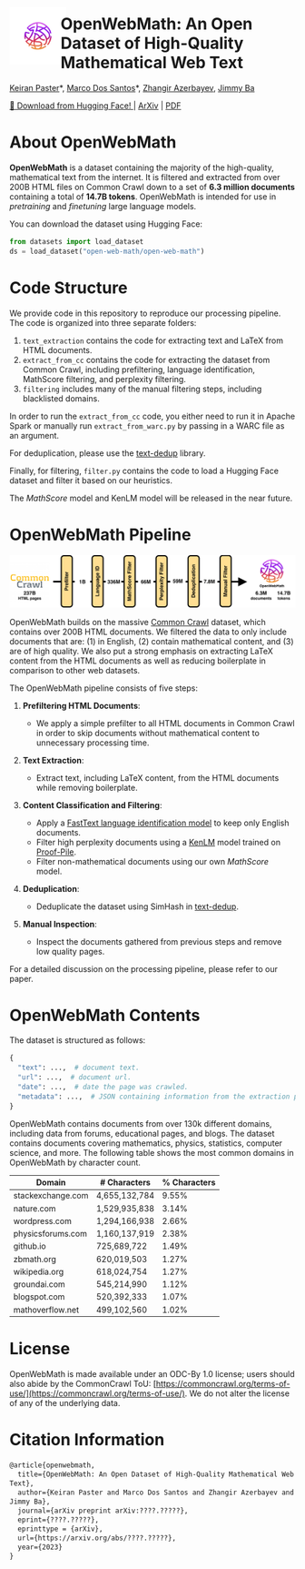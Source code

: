 # <img align="left" width="100" height="100" src="imgs/openwebmath_logo.png" style="margin-top: -12px; margin-bottom: 0px; margin-right:-10px;"> OpenWebMath: An Open Dataset of High-Quality Mathematical Web Text
[Keiran Paster](https://keirp.com)\*, [Marco Dos Santos](#)\*, [Zhangir Azerbayev](https://zhangir-azerbayev.github.io/), [Jimmy Ba](https://jimmylba.github.io/)

[🤗 Download from Hugging Face! ](https://huggingface.co/datasets/open-web-math/open-web-math) | [ArXiv](#)
| [PDF](#)

# About OpenWebMath

**OpenWebMath** is a dataset containing the majority of the high-quality, mathematical text from the internet. It is filtered and extracted from over 200B HTML files on Common Crawl down to a set of **6.3 million documents** containing a total of **14.7B tokens**. OpenWebMath is intended for use in *pretraining* and *finetuning* large language models.

You can download the dataset using Hugging Face:

```python
from datasets import load_dataset
ds = load_dataset("open-web-math/open-web-math")
```

# Code Structure

We provide code in this repository to reproduce our processing pipeline. The code is organized into three separate folders:

1. `text_extraction` contains the code for extracting text and LaTeX from HTML documents.
2. `extract_from_cc` contains the code for extracting the dataset from Common Crawl, including prefiltering, language identification, MathScore filtering, and perplexity filtering.
3. `filtering` includes many of the manual filtering steps, including blacklisted domains.

In order to run the `extract_from_cc` code, you either need to run it in Apache Spark or manually run `extract_from_warc.py` by passing in a WARC file as an argument.

For deduplication, please use the [text-dedup](https://github.com/ChenghaoMou/text-dedup) library.

Finally, for filtering, `filter.py` contains the code to load a Hugging Face dataset and filter it based on our heuristics.

The *MathScore* model and KenLM model will be released in the near future.

# OpenWebMath Pipeline

<img src="imgs/pipeline.png" alt="Overview of the OpenWebMath Pipeline">

OpenWebMath builds on the massive [Common Crawl](https://commoncrawl.org/) dataset, which contains over 200B HTML documents. We filtered the data to only include documents that are: (1) in English, (2) contain mathematical content, and (3) are of high quality. We also put a strong emphasis on extracting LaTeX content from the HTML documents as well as reducing boilerplate in comparison to other web datasets.

The OpenWebMath pipeline consists of five steps:
1. **Prefiltering HTML Documents**:
    - We apply a simple prefilter to all HTML documents in Common Crawl in order to skip documents without mathematical content to unnecessary processing time.
    
2. **Text Extraction**:
    - Extract text, including LaTeX content, from the HTML documents while removing boilerplate.
    
3. **Content Classification and Filtering**:
    - Apply a [FastText language identification model](https://fasttext.cc/docs/en/language-identification.html) to keep only English documents.
    - Filter high perplexity documents using a [KenLM](https://github.com/kpu/kenlm) model trained on [Proof-Pile](https://huggingface.co/datasets/hoskinson-center/proof-pile).
    - Filter non-mathematical documents using our own *MathScore* model.
    
4. **Deduplication**:
    - Deduplicate the dataset using SimHash in [text-dedup](https://github.com/ChenghaoMou/text-dedup).
    
5. **Manual Inspection**:
    - Inspect the documents gathered from previous steps and remove low quality pages.

For a detailed discussion on the processing pipeline, please refer to our paper.

# OpenWebMath Contents

The dataset is structured as follows:

```python
{
  "text": ...,  # document text.
  "url": ...,  # document url.
  "date": ...,  # date the page was crawled.
  "metadata": ...,  # JSON containing information from the extraction process.
}
```

OpenWebMath contains documents from over 130k different domains, including data from forums, educational pages, and blogs. The dataset contains documents covering mathematics, physics, statistics, computer science, and more. The following table shows the most common domains in OpenWebMath by character count.

| Domain                | # Characters | % Characters |
|-----------------------|--------------|--------------|
| stackexchange.com     | 4,655,132,784| 9.55%        |
| nature.com            | 1,529,935,838| 3.14%        |
| wordpress.com         | 1,294,166,938| 2.66%        |
| physicsforums.com     | 1,160,137,919| 2.38%        |
| github.io             | 725,689,722  | 1.49%        |
| zbmath.org            | 620,019,503  | 1.27%        |
| wikipedia.org         | 618,024,754  | 1.27%        |
| groundai.com          | 545,214,990  | 1.12%        |
| blogspot.com          | 520,392,333  | 1.07%        |
| mathoverflow.net      | 499,102,560  | 1.02%        |

# License

OpenWebMath is made available under an ODC-By 1.0 license; users should also abide by the CommonCrawl ToU: [https://commoncrawl.org/terms-of-use/](https://commoncrawl.org/terms-of-use/). We do not alter the license of any of the underlying data.

# Citation Information

```
@article{openwebmath,
  title={OpenWebMath: An Open Dataset of High-Quality Mathematical Web Text},
  author={Keiran Paster and Marco Dos Santos and Zhangir Azerbayev and Jimmy Ba},
  journal={arXiv preprint arXiv:????.?????},
  eprint={????.?????},
  eprinttype = {arXiv},
  url={https://arxiv.org/abs/????.?????},
  year={2023}
}
```